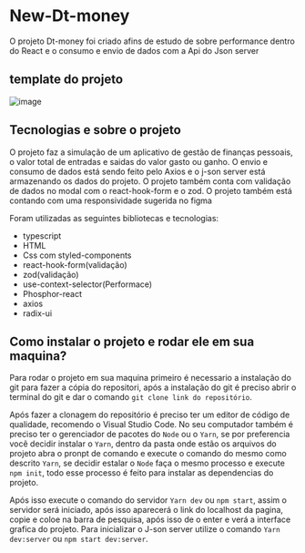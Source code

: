 # New-Dt-money
O projeto Dt-money foi criado afins de estudo de sobre performance dentro do React e o consumo e envio de dados com a Api do Json server

## template do projeto 
![image](https://user-images.githubusercontent.com/82763928/213931631-a4c20642-f645-470e-8203-7329d7b2da77.png)

## Tecnologias e sobre o projeto
O projeto faz a simulação de um aplicativo de gestão de finanças pessoais, o valor total de entradas e saidas do valor gasto ou ganho. 
O envio e consumo de dados está sendo feito pelo Axios e o j-son server está armazenando os dados do projeto.
O projeto também conta com validação de dados no modal com o react-hook-form e o zod.
O projeto também está contando com uma responsividade sugerida no figma

Foram utilizadas as seguintes bibliotecas e tecnologias:
- typescript
- HTML 
- Css com styled-components
- react-hook-form(validação)
- zod(validação)
- use-context-selector(Performace)
- Phosphor-react
- axios
- radix-ui

## Como instalar o projeto e rodar ele em sua maquina?

Para rodar o projeto em sua maquina primeiro é necessario a instalação do git para fazer a cópia do repositori, 
após a instalação do git é preciso abrir o terminal do git e dar o comando ```git clone link do repositório```.

Após fazer a clonagem do repositório é preciso ter um editor de código de qualidade, recomendo o Visual Studio Code.
No seu computador também é preciso ter o gerenciador de pacotes do ```Node``` ou o ```Yarn```, se por preferencia
você decidir instalar o ```Yarn```, dentro da pasta onde estão os arquivos do projeto abra o pronpt de comando e execute
o comando do mesmo como descrito ```Yarn```, se decidir estalar o ```Node``` faça o mesmo processo e execute ```npm init```,
todo esse processo é feito para instalar as dependencias do projeto.

Após isso execute o comando do servidor ```Yarn dev``` ou ```npm start```, assim o servidor será iniciado, após isso aparecerá
o link do localhost da pagina, copie e coloe na barra de pesquisa, após isso de o enter e verá a interface grafica do projeto.
Para inicializar o J-son server utilize o comando ```Yarn dev:server``` ou ```npm start dev:server```.
